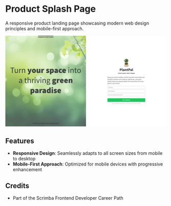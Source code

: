 # Product Splash Page

A responsive product landing page showcasing modern web design principles and mobile-first approach.

![Product Splash Page Screenshot](./images/screenshot.png)

## Features

- **Responsive Design**: Seamlessly adapts to all screen sizes from mobile to desktop
- **Mobile-First Approach**: Optimized for mobile devices with progressive enhancement

## Credits

- Part of the Scrimba Frontend Developer Career Path